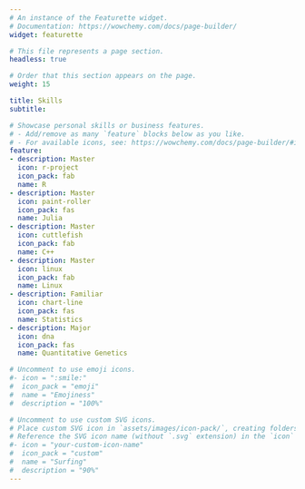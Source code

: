 ```yaml
---
# An instance of the Featurette widget.
# Documentation: https://wowchemy.com/docs/page-builder/
widget: featurette

# This file represents a page section.
headless: true

# Order that this section appears on the page.
weight: 15

title: Skills
subtitle:

# Showcase personal skills or business features.
# - Add/remove as many `feature` blocks below as you like.
# - For available icons, see: https://wowchemy.com/docs/page-builder/#icons
feature:
- description: Master
  icon: r-project
  icon_pack: fab
  name: R
- description: Master
  icon: paint-roller
  icon_pack: fas
  name: Julia
- description: Master
  icon: cuttlefish
  icon_pack: fab
  name: C++
- description: Master
  icon: linux
  icon_pack: fab
  name: Linux
- description: Familiar
  icon: chart-line
  icon_pack: fas
  name: Statistics
- description: Major
  icon: dna
  icon_pack: fas
  name: Quantitative Genetics

# Uncomment to use emoji icons.
#- icon = ":smile:"
#  icon_pack = "emoji"
#  name = "Emojiness"
#  description = "100%"  

# Uncomment to use custom SVG icons.
# Place custom SVG icon in `assets/images/icon-pack/`, creating folders if necessary.
# Reference the SVG icon name (without `.svg` extension) in the `icon` field.
#- icon = "your-custom-icon-name"
#  icon_pack = "custom"
#  name = "Surfing"
#  description = "90%"
---
```

